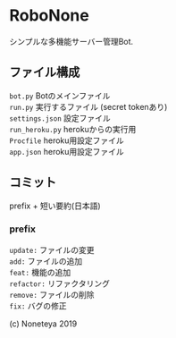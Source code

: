 # RoboNone

シンプルな多機能サーバー管理Bot.

## ファイル構成

`bot.py` Botのメインファイル  
`run.py` 実行するファイル (secret tokenあり)  
`settings.json` 設定ファイル   
`run_heroku.py` herokuからの実行用  
`Procfile` heroku用設定ファイル  
`app.json` heroku用設定ファイル  

## コミット

prefix + 短い要約(日本語)

### prefix

`update:` ファイルの変更  
`add:` ファイルの追加  
`feat:` 機能の追加  
`refactor:` リファクタリング  
`remove:` ファイルの削除  
`fix:` バグの修正  

(c) Noneteya 2019
